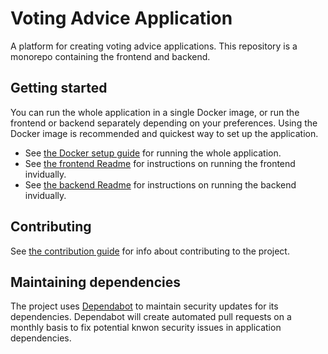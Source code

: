 # Voting Advice Application
A platform for creating voting advice applications. This repository is a monorepo containing the frontend and backend.

## Getting started
You can run the whole application in a single Docker image, or run the frontend or backend separately depending on your preferences. Using the Docker image is recommended and quickest way to set up the application.

- See [the Docker setup guide](documentation/docker-setup-guide.md) for running the whole application.
- See [the frontend Readme](frontend/README.md) for instructions on running the frontend invidually.
- See [the backend Readme](/backend/vaa-strapi/README.md) for instructions on running the backend invidually.

## Contributing
See [the contribution guide](documentation/contributing/CONTRIBUTING.md) for info about contributing to the project.

## Maintaining dependencies
The project uses [Dependabot](https://github.com/dependabot) to maintain security updates for its dependencies. Dependabot will create automated pull requests on a monthly basis to fix potential knwon security issues in application dependencies.
